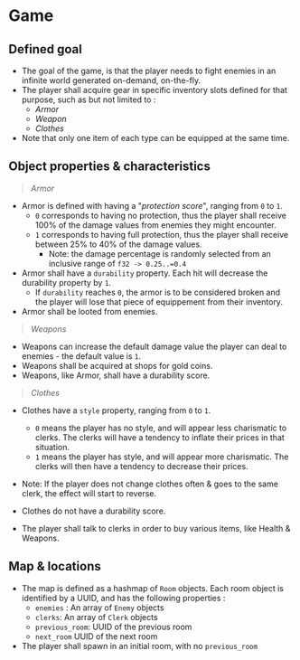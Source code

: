# Game

## Defined goal

- The goal of the game, is that the player needs to fight enemies in an infinite world generated on-demand, on-the-fly.
- The player shall acquire gear in specific inventory slots defined for that purpose, such as but not limited to :
  - *Armor*
  - *Weapon*
  - *Clothes*
- Note that only one item of each type can be equipped at the same time.

## Object properties & characteristics

> *Armor*
- Armor is defined with having a "*protection score*", ranging from `0` to `1`.
  - `0` corresponds to having no protection, thus the player shall receive 100% of the damage values from enemies they might encounter.
  - `1` corresponds to having full protection, thus the player shall receive between 25% to 40% of the damage values.
    - Note: the damage percentage is randomly selected from an inclusive range of `f32 -> 0.25..=0.4`
- Armor shall have a `durability` property. Each hit will decrease the durability property by `1`.
  - If `durability` reaches `0`, the armor is to be considered broken and the player will lose that piece of equippement from their inventory.
- Armor shall be looted from enemies.

> *Weapons*
- Weapons can increase the default damage value the player can deal to enemies - the default value is `1`.
- Weapons shall be acquired at shops for gold coins.
- Weapons, like Armor, shall have a durability score.

> *Clothes*
- Clothes have a `style` property, ranging from `0` to `1`.
  - `0` means the player has no style, and will appear less charismatic to clerks. The clerks will have a tendency to inflate their prices in that situation.
  - `1` means the player has style, and will appear more charismatic. The clerks will then have a tendency to decrease their prices.
- Note: If the player does not change clothes often & goes to the same clerk, the effect will start to reverse.
- Clothes do not have a durability score.

- The player shall talk to clerks in order to buy various items, like Health & Weapons.

## Map & locations

- The map is defined as a hashmap of `Room` objects. Each room object is identified by a UUID, and has the following properties :
  - `enemies` : An array of `Enemy` objects
  - `clerks`: An array of `Clerk` objects
  - `previous_room`: UUID of the previous room
  - `next_room` UUID of the next room
- The player shall spawn in an initial room, with no `previous_room`